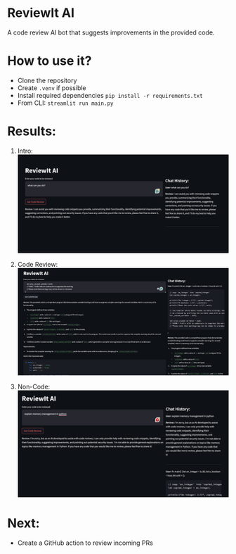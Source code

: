 # ReviewIt AI

A code review AI bot that suggests improvements in the provided code.

# How to use it?

- Clone the repository
- Create `.venv` if possible
- Install required dependencies `pip install -r requirements.txt` 
- From CLI: `streamlit run main.py`

# Results:

1. Intro:
![1-intro](images/1-intro.png)

2. Code Review:
![2-code-review](images/2-code-review.png)

3. Non-Code:
![3-non-code](images/3-non-code.png)

# Next:

- Create a GitHub action to review incoming PRs
